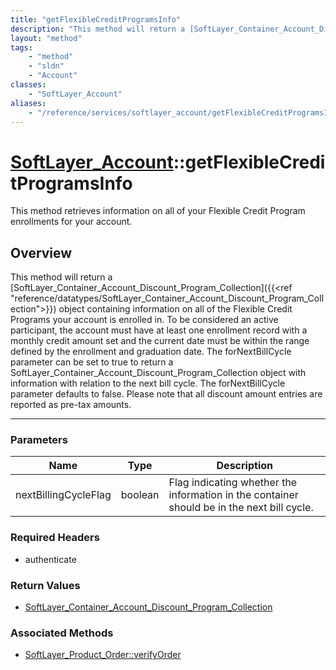 ```yaml
---
title: "getFlexibleCreditProgramsInfo"
description: "This method will return a [SoftLayer_Container_Account_Discount_Program_Collection]({{<ref 'reference/datatypes/SoftLaye... "
layout: "method"
tags:
    - "method"
    - "sldn"
    - "Account"
classes:
    - "SoftLayer_Account"
aliases:
    - "/reference/services/softlayer_account/getFlexibleCreditProgramsInfo"
---
```

# [SoftLayer_Account](/reference/services/SoftLayer_Account)::getFlexibleCreditProgramsInfo


This method retrieves information on all of your Flexible Credit Program enrollments for your account. 


## Overview 
This method will return a [SoftLayer_Container_Account_Discount_Program_Collection]({{<ref "reference/datatypes/SoftLayer_Container_Account_Discount_Program_Collection">}}) object containing information on all of the Flexible Credit Programs your account is enrolled in. To be considered an active participant, the account must have at least one enrollment record with a monthly credit amount set and the current date must be within the range defined by the enrollment and graduation date. The forNextBillCycle parameter can be set to true to return a SoftLayer_Container_Account_Discount_Program_Collection object with information with relation to the next bill cycle. The forNextBillCycle parameter defaults to false. Please note that all discount amount entries are reported as pre-tax amounts. 

-----

### Parameters 
|Name | Type | Description |
| --- | --- | --- |
|nextBillingCycleFlag| boolean| Flag indicating whether the information in the container should be in the next bill cycle.|


### Required Headers
* authenticate


### Return Values
* <a href='/reference/datatypes/SoftLayer_Container_Account_Discount_Program_Collection'>SoftLayer_Container_Account_Discount_Program_Collection </a>


### Associated Methods

*  [SoftLayer_Product_Order::verifyOrder](/reference/services/SoftLayer_Product_Order/verifyOrder )




